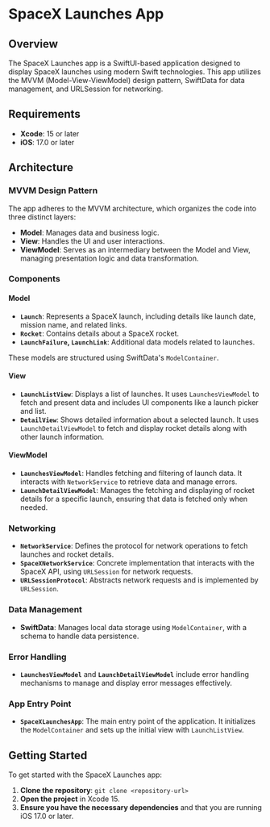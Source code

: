 # SpaceX Launches App

## Overview

The SpaceX Launches app is a SwiftUI-based application designed to display SpaceX launches using modern Swift technologies. This app utilizes the MVVM (Model-View-ViewModel) design pattern, SwiftData for data management, and URLSession for networking.

## Requirements

- **Xcode**: 15 or later
- **iOS**: 17.0 or later

## Architecture

### MVVM Design Pattern

The app adheres to the MVVM architecture, which organizes the code into three distinct layers:

- **Model**: Manages data and business logic.
- **View**: Handles the UI and user interactions.
- **ViewModel**: Serves as an intermediary between the Model and View, managing presentation logic and data transformation.

### Components

#### Model

- **`Launch`**: Represents a SpaceX launch, including details like launch date, mission name, and related links.
- **`Rocket`**: Contains details about a SpaceX rocket.
- **`LaunchFailure`, `LaunchLink`**: Additional data models related to launches.

These models are structured using SwiftData's `ModelContainer`.

#### View

- **`LaunchListView`**: Displays a list of launches. It uses `LaunchesViewModel` to fetch and present data and includes UI components like a launch picker and list.
- **`DetailView`**: Shows detailed information about a selected launch. It uses `LaunchDetailViewModel` to fetch and display rocket details along with other launch information.

#### ViewModel

- **`LaunchesViewModel`**: Handles fetching and filtering of launch data. It interacts with `NetworkService` to retrieve data and manage errors.
- **`LaunchDetailViewModel`**: Manages the fetching and displaying of rocket details for a specific launch, ensuring that data is fetched only when needed.

### Networking

- **`NetworkService`**: Defines the protocol for network operations to fetch launches and rocket details.
- **`SpaceXNetworkService`**: Concrete implementation that interacts with the SpaceX API, using `URLSession` for network requests.
- **`URLSessionProtocol`**: Abstracts network requests and is implemented by `URLSession`.

### Data Management

- **SwiftData**: Manages local data storage using `ModelContainer`, with a schema to handle data persistence.

### Error Handling

- **`LaunchesViewModel`** and **`LaunchDetailViewModel`** include error handling mechanisms to manage and display error messages effectively.

### App Entry Point

- **`SpaceXLaunchesApp`**: The main entry point of the application. It initializes the `ModelContainer` and sets up the initial view with `LaunchListView`.

## Getting Started

To get started with the SpaceX Launches app:

1. **Clone the repository**: `git clone <repository-url>`
2. **Open the project** in Xcode 15.
3. **Ensure you have the necessary dependencies** and that you are running iOS 17.0 or later.


